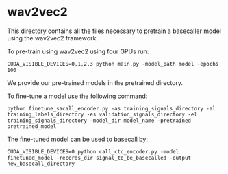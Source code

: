 # wav2vec2

This directory contains all the files necessary to pretrain a basecaller model using the wav2vec2 framework.

To pre-train using wav2vec2 using four GPUs run:

```
CUDA_VISIBLE_DEVICES=0,1,2,3 python main.py -model_path model -epochs 100
```

We provide our pre-trained models in the pretrained directory.


To fine-tune a model use the following command:

```
python finetune_sacall_encoder.py -as training_signals_directory -al training_labels_directory -es validation_signals_directory -el training_signals_directory -model_dir model_name -pretrained pretrained_model

```

The fine-tuned model can be used to basecall by:

```
CUDA_VISIBLE_DEVICES=0 python call_ctc_encoder.py -model finetuned_model -records_dir signal_to_be_basecalled -output new_basecall_directory

